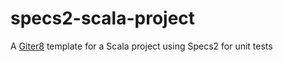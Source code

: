 # specs2-scala-project

A [Giter8](http://www.foundweekends.org/giter8/) template for a Scala project using Specs2 for unit tests
